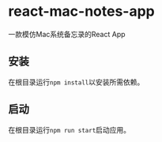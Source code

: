 # react-mac-notes-app
一款模仿Mac系统备忘录的React App

## 安装
在根目录运行`npm install`以安装所需依赖。

## 启动
在根目录运行`npm run start`启动应用。

